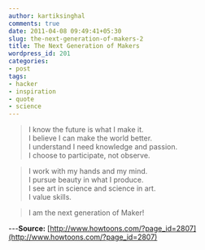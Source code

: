 ```yaml
---
author: kartiksinghal
comments: true
date: 2011-04-08 09:49:41+05:30
slug: the-next-generation-of-makers-2
title: The Next Generation of Makers
wordpress_id: 201
categories:
- post
tags:
- hacker
- inspiration
- quote
- science
---
```


> I know the future is what I make it.  
I believe I can make the world better.  
I understand I need knowledge and passion.  
I choose to participate, not observe.

> I work with my hands and my mind.  
I pursue beauty in what I produce.  
I see art in science and science in art.  
I value skills.

> I am the next generation of Maker!

---**Source:** [http://www.howtoons.com/?page_id=2807](http://www.howtoons.com/?page_id=2807)
